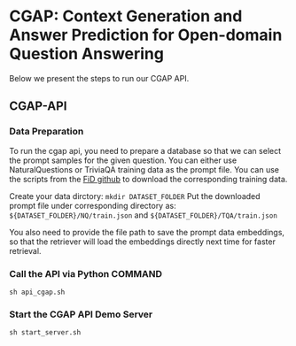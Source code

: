 # CGAP: Context Generation and Answer Prediction for Open-domain Question Answering

Below we present the steps to run our CGAP API.

## CGAP-API

### Data Preparation
To run the cgap api, you need to prepare a database so that we can select the prompt samples for the given question. 
You can either use NaturalQuestions or TriviaQA training data as the prompt file.
You can use the scripts from the [FiD github](https://github.com/facebookresearch/FiD) to download the corresponding training data. 

Create your data dirctory:
`mkdir DATASET_FOLDER`
Put the downloaded prompt file under corresponding directory as:
`${DATASET_FOLDER}/NQ/train.json` and `${DATASET_FOLDER}/TQA/train.json`

You also need to provide the file path to save the prompt data embeddings, so that the retriever will load the embeddings directly next time for faster retrieval.

### Call the API via Python COMMAND
`sh api_cgap.sh`

### Start the CGAP API Demo Server
`sh start_server.sh`
